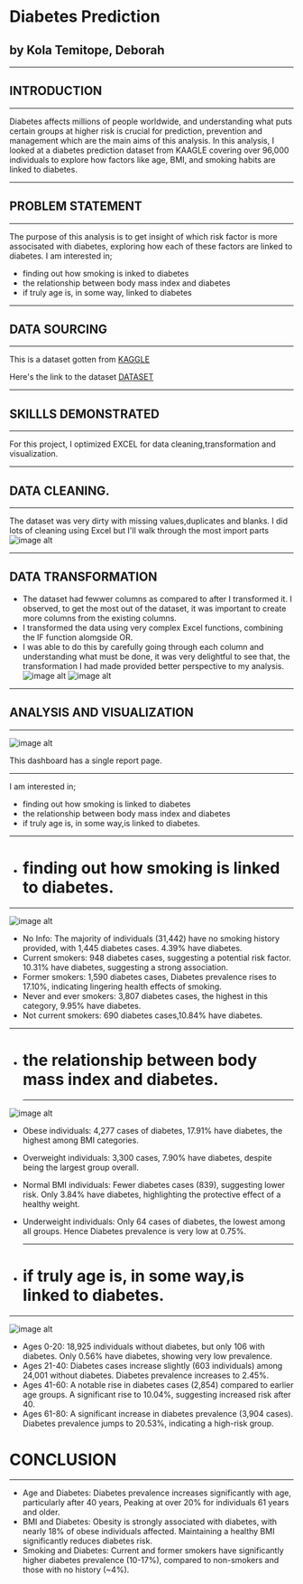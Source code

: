 
# Diabetes Prediction
## by Kola Temitope, Deborah
___
## INTRODUCTION
___
Diabetes affects millions of people worldwide, and understanding what puts certain groups at higher risk is crucial for prediction, prevention and management which are the main aims of this analysis. 
In this analysis, I looked at a diabetes prediction dataset from KAAGLE covering over 96,000 individuals to explore how factors like age, BMI, and smoking habits are linked to diabetes.  
___

## PROBLEM STATEMENT
___

The purpose of this analysis is to get insight of which risk factor is more associsated with diabetes, exploring how each of these factors are linked to diabetes. I am interested in;
* finding out how smoking is inked to diabetes
* the relationship between body mass index and diabetes
* if truly age is, in some way, linked to diabetes
___
## DATA SOURCING
___
This is a dataset gotten from [KAGGLE](https://www.kaggle.com/)

Here's the link to the dataset [DATASET](https://www.kaggle.com/code/tumpanjawat/diabetes-eda-random-forest-hp/input)
___
## SKILLLS DEMONSTRATED
___
For this project, I optimized EXCEL for data cleaning,transformation and visualization.
___
## DATA CLEANING.
___
The dataset was very dirty with missing values,duplicates and blanks. I did lots of cleaning using Excel but I'll walk through the most import parts  
![image alt](https://github.com/Temitope-Kola/Diabetes-Analysis/blob/main/IMAGES/DIRT_%20DATA.png?raw=true)
___

## DATA TRANSFORMATION

* The dataset had fewwer columns as compared to after I transformed it. I observed, to get the most out of the dataset, it was important to create more columns from the existing columns.
* I transformed the data using very complex Excel functions, combining the IF function alomgside OR.
* I was able to do this by carefully going through each column and understanding what must be done, it was very delightful to see that, the transformation I had made provided better perspective to my analysis.
![image alt](https://github.com/Temitope-Kola/Diabetes-Analysis/blob/main/IMAGES/CLEANED_DATA.png?raw=true)
![image alt](https://github.com/Temitope-Kola/Diabetes-Analysis/blob/main/IMAGES/FORMULAR_SS.png?raw=true)
___

## ANALYSIS AND VISUALIZATION
___  
![image alt](https://raw.githubusercontent.com/Temitope-Kola/Diabetes-Analysis/efbccfe2a3538e490f05885bab4f709aa94fd961/IMAGES/UPDATE%20DASHBOARD.png)  

This dashboard has a single report page.
___
I am interested in;
* finding out how smoking is linked to diabetes
* the relationship between body mass index and diabetes
* if truly age is, in some way,is linked to diabetes.

___

* # finding out how smoking is linked to diabetes.
___  
![image alt](https://github.com/user-attachments/assets/9f221229-6c7d-435d-9d86-8b665ae591c6)

* No Info: The majority of individuals (31,442) have no smoking history provided, with 1,445 diabetes cases. 4.39% have diabetes.
* Current smokers: 948 diabetes cases, suggesting a potential risk factor. 10.31% have diabetes, suggesting a strong association.
* Former smokers: 1,590 diabetes cases, Diabetes prevalence rises to 17.10%, indicating lingering health effects of smoking.
* Never and ever smokers: 3,807 diabetes cases, the highest in this category, 9.95% have diabetes.
* Not current smokers: 690 diabetes cases,10.84% have diabetes.

___
* # the relationship between body mass index and diabetes.
  ___
 ![image alt](https://github.com/Temitope-Kola/Diabetes-Analysis/blob/main/IMAGES/BMI_SS.png?raw=true)
 
 * Obese individuals: 4,277 cases of diabetes, 17.91% have diabetes, the highest among BMI categories.
* Overweight individuals: 3,300 cases, 7.90% have diabetes, despite being the largest group overall.
* Normal BMI individuals: Fewer diabetes cases (839), suggesting lower risk. Only 3.84% have diabetes, highlighting the protective effect of a healthy weight.
* Underweight individuals: Only 64 cases of diabetes, the lowest among all groups. Hence Diabetes prevalence is very low at 0.75%.
  ___
  
* # if truly age is, in some way,is linked to diabetes.
___  
![image alt](https://github.com/Temitope-Kola/Diabetes-Analysis/blob/main/IMAGES/AGE_SS.png)

* Ages 0-20: 18,925 individuals without diabetes, but only 106 with diabetes. Only 0.56% have diabetes, showing very low prevalence.
* Ages 21-40: Diabetes cases increase slightly (603 individuals) among 24,001 without diabetes. Diabetes prevalence increases to 2.45%.
* Ages 41-60: A notable rise in diabetes cases (2,854) compared to earlier age groups. A significant rise to 10.04%, suggesting increased risk after 40.
* Ages 61-80: A significant increase in diabetes prevalence (3,904 cases). Diabetes prevalence jumps to 20.53%, indicating a high-risk group.





# CONCLUSION
___
*	Age and Diabetes:
	Diabetes prevalence increases significantly with age, particularly after 40 years, Peaking at over 20% for individuals 61 years and older.
*	BMI and Diabetes:
Obesity is strongly associated with diabetes, with nearly 18% of obese individuals affected. Maintaining a healthy BMI significantly reduces diabetes risk.
 *	Smoking and Diabetes:
Current and former smokers have significantly higher diabetes prevalence (10-17%), compared to non-smokers and those with no history (~4%).

